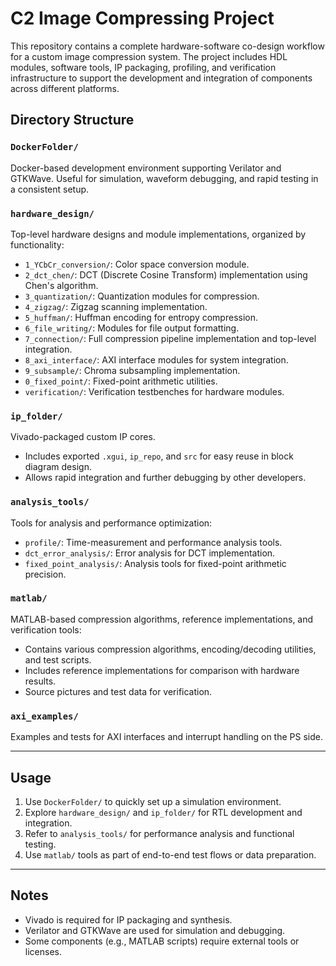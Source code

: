 # C2 Image Compressing Project

This repository contains a complete hardware-software co-design workflow for a custom image compression system. The project includes HDL modules, software tools, IP packaging, profiling, and verification infrastructure to support the development and integration of components across different platforms.

## Directory Structure

### `DockerFolder/`
Docker-based development environment supporting Verilator and GTKWave. Useful for simulation, waveform debugging, and rapid testing in a consistent setup.

### `hardware_design/`
Top-level hardware designs and module implementations, organized by functionality:

- `1_YCbCr_conversion/`: Color space conversion module.
- `2_dct_chen/`: DCT (Discrete Cosine Transform) implementation using Chen's algorithm.
- `3_quantization/`: Quantization modules for compression.
- `4_zigzag/`: Zigzag scanning implementation.
- `5_huffman/`: Huffman encoding for entropy compression.
- `6_file_writing/`: Modules for file output formatting.
- `7_connection/`: Full compression pipeline implementation and top-level integration.
- `8_axi_interface/`: AXI interface modules for system integration.
- `9_subsample/`: Chroma subsampling implementation.
- `0_fixed_point/`: Fixed-point arithmetic utilities.
- `verification/`: Verification testbenches for hardware modules.

### `ip_folder/`
Vivado-packaged custom IP cores.

- Includes exported `.xgui`, `ip_repo`, and `src` for easy reuse in block diagram design.
- Allows rapid integration and further debugging by other developers.

### `analysis_tools/`
Tools for analysis and performance optimization:

- `profile/`: Time-measurement and performance analysis tools.
- `dct_error_analysis/`: Error analysis for DCT implementation.
- `fixed_point_analysis/`: Analysis tools for fixed-point arithmetic precision.

### `matlab/`
MATLAB-based compression algorithms, reference implementations, and verification tools:

- Contains various compression algorithms, encoding/decoding utilities, and test scripts.
- Includes reference implementations for comparison with hardware results.
- Source pictures and test data for verification.

### `axi_examples/`
Examples and tests for AXI interfaces and interrupt handling on the PS side.

---

## Usage

1. Use `DockerFolder/` to quickly set up a simulation environment.
2. Explore `hardware_design/` and `ip_folder/` for RTL development and integration.
3. Refer to `analysis_tools/` for performance analysis and functional testing.
4. Use `matlab/` tools as part of end-to-end test flows or data preparation.

---

## Notes

- Vivado is required for IP packaging and synthesis.
- Verilator and GTKWave are used for simulation and debugging.
- Some components (e.g., MATLAB scripts) require external tools or licenses.
